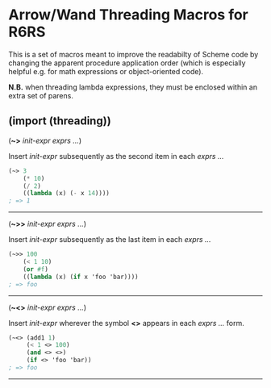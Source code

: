 Arrow/Wand Threading Macros for R6RS
====================================

This is a set of macros meant to improve the readabilty of Scheme code by
changing the apparent procedure application order (which is especially helpful
e.g. for math expressions or object-oriented code).

**N.B.** when threading lambda expressions, they must be enclosed within an extra set of parens.

## (import (threading))
(**~>** *init-expr exprs ...*)

Insert *init-expr* subsequently as the second item in each *exprs ...*

```scheme
(~> 3
    (* 10)
    (/ 2)
    ((lambda (x) (- x 14))))
; => 1
```
---
(**~>>** *init-expr exprs ...*)

Insert *init-expr* subsequently as the last item in each *exprs ...*

```scheme
(~>> 100
    (< 1 10)
    (or #f)
    ((lambda (x) (if x 'foo 'bar))))
; => foo
```
---
(**~<>** *init-expr exprs ...*)

Insert *init-expr* wherever the symbol **<>** appears in each *exprs ...* form.

```scheme
(~<> (add1 1)
     (< 1 <> 100)
     (and <> <>)
     (if <> 'foo 'bar))
; => foo
```
---
